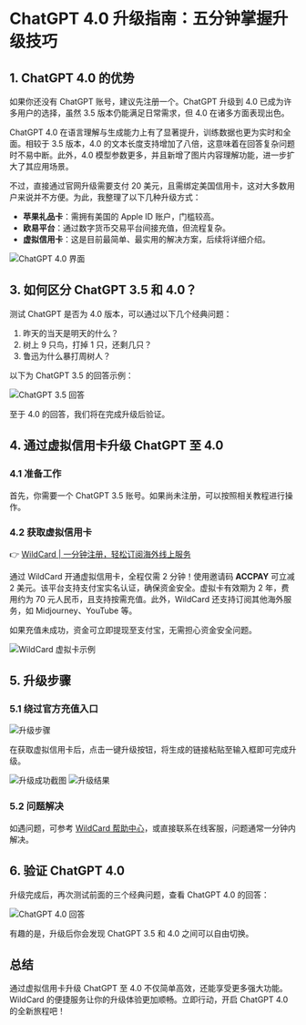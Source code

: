# ChatGPT 4.0 升级指南：五分钟掌握升级技巧

## 1. ChatGPT 4.0 的优势

如果你还没有 ChatGPT 账号，建议先注册一个。ChatGPT 升级到 4.0 已成为许多用户的选择，虽然 3.5 版本仍能满足日常需求，但 4.0 在诸多方面表现出色。

ChatGPT 4.0 在语言理解与生成能力上有了显著提升，训练数据也更为实时和全面。相较于 3.5 版本，4.0 的文本长度支持增加了八倍，这意味着在回答复杂问题时不易中断。此外，4.0 模型参数更多，并且新增了图片内容理解功能，进一步扩大了其应用场景。

不过，直接通过官网升级需要支付 20 美元，且需绑定美国信用卡，这对大多数用户来说并不方便。为此，我整理了以下几种升级方式：

- **苹果礼品卡**：需拥有美国的 Apple ID 账户，门槛较高。
- **欧易平台**：通过数字货币交易平台间接充值，但流程复杂。
- **虚拟信用卡**：这是目前最简单、最实用的解决方案，后续将详细介绍。

![ChatGPT 4.0 界面](https://bbtdd.com/img/9670331077223282.webp)

## 3. 如何区分 ChatGPT 3.5 和 4.0？

测试 ChatGPT 是否为 4.0 版本，可以通过以下几个经典问题：

1. 昨天的当天是明天的什么？
2. 树上 9 只鸟，打掉 1 只，还剩几只？
3. 鲁迅为什么暴打周树人？

以下为 ChatGPT 3.5 的回答示例：

![ChatGPT 3.5 回答](https://bbtdd.com/img/773726527.webp)

至于 4.0 的回答，我们将在完成升级后验证。

## 4. 通过虚拟信用卡升级 ChatGPT 至 4.0

### 4.1 准备工作

首先，你需要一个 ChatGPT 3.5 账号。如果尚未注册，可以按照相关教程进行操作。

### 4.2 获取虚拟信用卡

👉 [WildCard | 一分钟注册，轻松订阅海外线上服务](https://bbtdd.com/WildCard)

通过 WildCard 开通虚拟信用卡，全程仅需 2 分钟！使用邀请码 **ACCPAY** 可立减 2 美元。该平台支持支付宝实名认证，确保资金安全。虚拟卡有效期为 2 年，费用约为 70 元人民币，且支持按需充值。此外，WildCard 还支持订阅其他海外服务，如 Midjourney、YouTube 等。

如果充值未成功，资金可立即提现至支付宝，无需担心资金安全问题。

![WildCard 虚拟卡示例](https://bbtdd.com/img/8998083622109517.webp)

## 5. 升级步骤

### 5.1 绕过官方充值入口

![升级步骤](https://bbtdd.com/img/60303053993.webp)

在获取虚拟信用卡后，点击一键升级按钮，将生成的链接粘贴至输入框即可完成升级。

![升级成功截图](https://bbtdd.com/img/8550449917677243.webp)
![升级结果](https://bbtdd.com/img/985003403.webp)

### 5.2 问题解决

如遇问题，可参考 [WildCard 帮助中心](https://help.bewildcard.com/zh-CN/)，或直接联系在线客服，问题通常一分钟内解决。

## 6. 验证 ChatGPT 4.0

升级完成后，再次测试前面的三个经典问题，查看 ChatGPT 4.0 的回答：

![ChatGPT 4.0 回答](https://bbtdd.com/img/556301794661765.webp)

有趣的是，升级后你会发现 ChatGPT 3.5 和 4.0 之间可以自由切换。

## 总结

通过虚拟信用卡升级 ChatGPT 至 4.0 不仅简单高效，还能享受更多强大功能。WildCard 的便捷服务让你的升级体验更加顺畅。立即行动，开启 ChatGPT 4.0 的全新旅程吧！